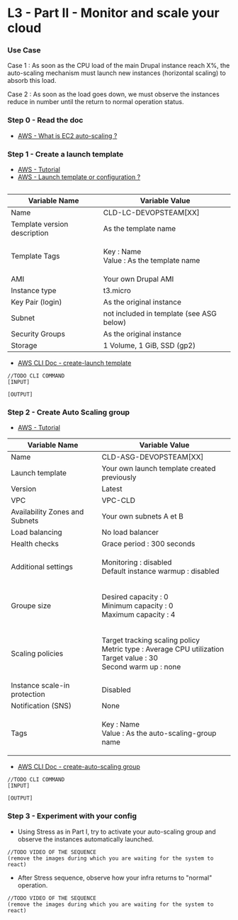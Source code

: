 # L3 - Part II - Monitor and scale your cloud

### Use Case

Case 1 : As soon as the CPU load of the main Drupal instance reach X%, the auto-scaling mechanism must launch new instances (horizontal scaling) to absorb this load.

Case 2 : As soon as the load goes down, we must observe the instances reduce in number until the return to normal operation status. &#x20;

### Step 0 - Read the doc

* [AWS - What is EC2 auto-scaling ?](https://docs.aws.amazon.com/autoscaling/ec2/userguide/what-is-amazon-ec2-auto-scaling.html)

### Step 1 - Create a launch template

* [AWS - Tutorial](https://docs.aws.amazon.com/autoscaling/ec2/userguide/GettingStartedTutorial.html#gs-create-lt)
* [AWS - Launch template or configuration ?](https://docs.aws.amazon.com/autoscaling/ec2/userguide/launch-templates.html)

<figure><img src="../../../.gitbook/assets/image (2).png" alt=""><figcaption></figcaption></figure>

| Variable Name                | Variable Value                                    |
| ---------------------------- | ------------------------------------------------- |
| Name                         | CLD-LC-DEVOPSTEAM\[XX]                            |
| Template version description | As the template name                              |
| Template Tags                | <p>Key : Name<br>Value : As the template name</p> |
| AMI                          | Your own Drupal AMI                               |
| Instance type                | t3.micro                                          |
| Key Pair (login)             | As the original instance                          |
| Subnet                       | not included in template (see ASG below)          |
| Security Groups              | As the original instance                          |
| Storage                      | 1 Volume, 1 GiB, SSD (gp2)                        |

* [AWS CLI Doc - create-launch template](https://awscli.amazonaws.com/v2/documentation/api/latest/reference/ec2/create-launch-template.html)

```
//TODO CLI COMMAND
[INPUT]

[OUTPUT]
```

### Step 2 - Create Auto Scaling group

* [AWS - Tutorial](https://docs.aws.amazon.com/autoscaling/ec2/userguide/GettingStartedTutorial.html#gs-create-asg)

| Variable Name                  | Variable Value                                                                                                               |
| ------------------------------ | ---------------------------------------------------------------------------------------------------------------------------- |
| Name                           | CLD-ASG-DEVOPSTEAM\[XX]                                                                                                      |
| Launch template                | Your own launch template created previously                                                                                  |
| Version                        | Latest                                                                                                                       |
| VPC                            | VPC-CLD                                                                                                                      |
| Availability Zones and Subnets | Your own subnets A et B                                                                                                      |
| Load balancing                 | No load balancer                                                                                                             |
| Health checks                  | Grace period : 300 seconds                                                                                                   |
| Additional settings            | <p>Monitoring : disabled<br>Default instance warmup : disabled</p>                                                           |
| Groupe size                    | <p>Desired capacity : 0<br>Minimum capacity : 0<br>Maximum capacity : 4</p>                                                  |
| Scaling policies               | <p>Target tracking scaling policy<br>Metric type : Average CPU utilization<br>Target value : 30<br>Second warm up : none</p> |
| Instance scale-in protection   | Disabled                                                                                                                     |
| Notification (SNS)             | None                                                                                                                         |
| Tags                           | <p>Key : Name<br>Value : As the auto-scaling-group name</p>                                                                  |



* [AWS CLI Doc - create-auto-scaling group](https://awscli.amazonaws.com/v2/documentation/api/latest/reference/autoscaling/create-auto-scaling-group.html)

```
//TODO CLI COMMAND
[INPUT]

[OUTPUT]
```

### Step 3 - Experiment with your config

* Using Stress as in Part I, try to activate your auto-scaling group and observe the instances automatically launched.

```
//TODO VIDEO OF THE SEQUENCE
(remove the images during which you are waiting for the system to react)
```

* After Stress sequence, observe how your infra returns to "normal" operation.

```
//TODO VIDEO OF THE SEQUENCE 
(remove the images during which you are waiting for the system to react)
```


